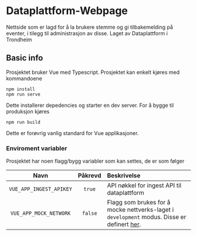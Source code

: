 # Dataplattform-Webpage

Nettside som er lagd for å la brukere stemme og gi tilbakemelding på eventer, i tilegg til administrasjon av disse. Laget av Dataplattform i Trondheim

## Basic info

Prosjektet bruker Vue med Typescript. Prosjektet kan enkelt kjøres med kommandoene

```
npm install
npm run serve
```

Dette installerer depedencies og starter en dev server. For å bygge til produksjon kjøres

```
npm run build
```

Dette er forøvrig vanlig standard for Vue applikasjoner.

### Enviroment variabler

Prosjektet har noen flagg/bygg variabler som kan settes, de er som følger

|Navn|Påkrevd|Beskrivelse|
|:--:|:-----:|:----------|
|`VUE_APP_INGEST_APIKEY`|`true`|API nøkkel for ingest API til dataplattform|
|`VUE_APP_MOCK_NETWORK`|`false`|Flagg som brukes for å mocke nettverks-laget i `development` modus. Disse er definert [her](./tests/mock/services/event.service.ts).|